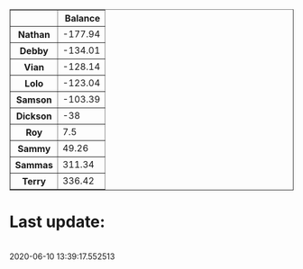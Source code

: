 <table border="1" class="dataframe">
  <thead>
    <tr style="text-align: right;">
      <th></th>
      <th>Balance</th>
    </tr>
  </thead>
  <tbody>
    <tr>
      <th>Nathan</th>
      <td>-177.94</td>
    </tr>
    <tr>
      <th>Debby</th>
      <td>-134.01</td>
    </tr>
    <tr>
      <th>Vian</th>
      <td>-128.14</td>
    </tr>
    <tr>
      <th>Lolo</th>
      <td>-123.04</td>
    </tr>
    <tr>
      <th>Samson</th>
      <td>-103.39</td>
    </tr>
    <tr>
      <th>Dickson</th>
      <td>-38</td>
    </tr>
    <tr>
      <th>Roy</th>
      <td>7.5</td>
    </tr>
    <tr>
      <th>Sammy</th>
      <td>49.26</td>
    </tr>
    <tr>
      <th>Sammas</th>
      <td>311.34</td>
    </tr>
    <tr>
      <th>Terry</th>
      <td>336.42</td>
    </tr>
  </tbody>
</table><H1>Last update:</h1><br>2020-06-10 13:39:17.552513